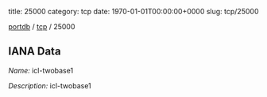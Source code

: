 title: 25000
category: tcp
date: 1970-01-01T00:00:00+0000
slug: tcp/25000

[portdb](/) / [tcp](/category/tcp.html) / 25000


## IANA Data

_Name:_ icl-twobase1

_Description:_ icl-twobase1

